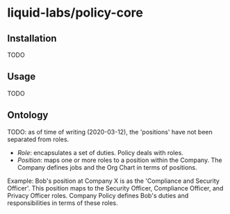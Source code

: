 # liquid-labs/policy-core

## Installation

TODO

## Usage

TODO

## Ontology

TODO: as of time of writing (2020-03-12), the 'positions' have not been separated from roles.

* *Role*: encapsulates a set of duties. Policy deals with roles.
* *Position*: maps one or more roles to a position within the Company. The Company defines jobs and the Org Chart in terms of positions.

Example: Bob's position at Company X is as the 'Compliance and Security Officer'. This position maps to the Security Officer, Compliance Officer, and Privacy Officer roles. Company Policy defines Bob's duties and responsibilities in terms of these roles.
